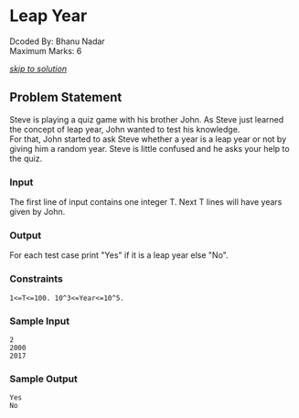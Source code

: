 # Leap Year
Dcoded By: Bhanu Nadar \
Maximum Marks: 6

[*skip to solution*](https://github.com/onodnawij/Dcoder-Challenges-Write-Ups/blob/master/Easy/Leap%20Year/solution.md)

## Problem Statement
Steve is playing a quiz game with his brother John. As Steve just learned the concept of leap year, John wanted to test his knowledge.\
For that, John started to ask Steve whether a year is a leap year or not by giving him a random year. Steve is little confused and he asks your help to the quiz.

### Input
The first line of input contains one integer T. Next T lines will have years given by John.

### Output
For each test case print "Yes" if it is a leap year else "No".

### Constraints
```
1<=T<=100. 10^3<=Year<=10^5.
```

### Sample Input
```
2
2000
2017
```
### Sample Output
```
Yes
No
```